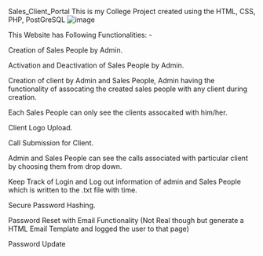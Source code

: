 Sales_Client_Portal
This is my College Project created using the HTML, CSS, PHP, PostGreSQL
![image](https://github.com/HimanshuDelbatiyan/SalesClientPortal-PHP-/assets/155404631/2c86e68f-254e-4ba3-acb8-437a176f7691)

This Website has Following Functionalities: -

Creation of Sales People by Admin.

Activation and Deactivation of Sales People by Admin.

Creation of client by Admin and Sales People, Admin having the functionality of assocating the created sales people with any client during creation.

Each Sales People can only see the clients assocaited with him/her.

Client Logo Upload.

Call Submission for Client.

Admin and Sales People can see the calls associated with particular client by choosing them from drop down.

Keep Track of Login and Log out information of admin and Sales People which is written to the .txt file with time.

Secure Password Hashing.

Password Reset with Email Functionality (Not Real though but generate a HTML Email Template and logged the user to that page)

Password Update
